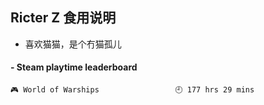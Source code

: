 ## Ricter Z 食用说明
- 喜欢猫猫，是个冇猫孤儿

<!-- steam-box start -->
#### - Steam playtime leaderboard
```text
🎮 World of Warships                 🕘 177 hrs 29 mins
```
<!-- Powered by https://github.com/YouEclipse/steam-box . -->
<!-- steam-box end -->

